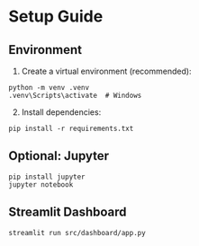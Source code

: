 # Setup Guide

## Environment

1. Create a virtual environment (recommended):

```
python -m venv .venv
.venv\Scripts\activate  # Windows
```

2. Install dependencies:

```
pip install -r requirements.txt
```

## Optional: Jupyter

```
pip install jupyter
jupyter notebook
```

## Streamlit Dashboard

```
streamlit run src/dashboard/app.py
```
